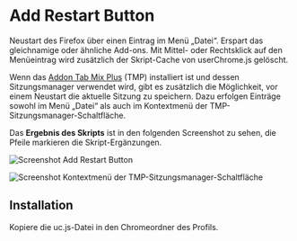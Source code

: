 # Add Restart Button
Neustart des Firefox über einen Eintrag im Menü „Datei“. Erspart das gleichnamige oder ähnliche Add-ons. Mit Mittel- oder Rechtsklick auf den Menüeintrag 
wird zusätzlich der Skript-Cache von userChrome.js gelöscht.

Wenn das [Addon Tab Mix Plus](https://addons.mozilla.org/firefox/addon/tab-mix-plus/) (TMP) installiert ist und dessen Sitzungsmanager verwendet wird, gibt es zusätzlich 
die Möglichkeit, vor einem Neustart die aktuelle Sitzung zu speichern. Dazu erfolgen Einträge sowohl im Menü „Datei“ als auch im Kontextmenü der 
TMP-Sitzungsmanager-Schaltfläche.

Das **Ergebnis des Skripts** ist in den folgenden Screenshot zu sehen, die Pfeile markieren die Skript-Ergänzungen.

![Screenshot Add Restart Button](https://github.com/ardiman/userChrome.js/raw/master/addrestartbutton/scr_addresbut.png)

![Screenshot Kontextmenü der TMP-Sitzungsmanager-Schaltfläche](https://github.com/ardiman/userChrome.js/raw/master/addrestartbutton/scr_addresbut_tmp.png)


## Installation
Kopiere die uc.js-Datei in den Chromeordner des Profils.